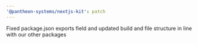 ```yaml
---
'@pantheon-systems/nextjs-kit': patch
---
```


Fixed package.json exports field and updated build and file structure in line
with our other packages
